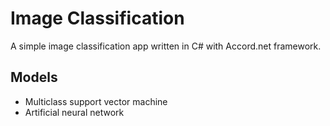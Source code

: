 ﻿# Image Classification
A simple image classification app written in C# with Accord.net framework.
## Models
- Multiclass support vector machine
- Artificial neural network
